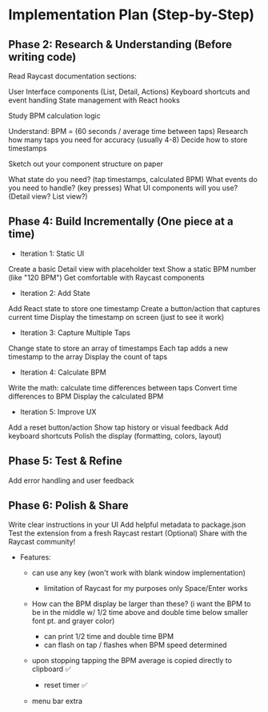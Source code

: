 # Implementation Plan (Step-by-Step)

## Phase 2: Research & Understanding (Before writing code)

Read Raycast documentation sections:

User Interface components (List, Detail, Actions)
Keyboard shortcuts and event handling
State management with React hooks

Study BPM calculation logic

Understand: BPM = (60 seconds / average time between taps)
Research how many taps you need for accuracy (usually 4-8)
Decide how to store timestamps

Sketch out your component structure on paper

What state do you need? (tap timestamps, calculated BPM)
What events do you need to handle? (key presses)
What UI components will you use? (Detail view? List view?)

## Phase 4: Build Incrementally (One piece at a time)

- Iteration 1: Static UI

Create a basic Detail view with placeholder text
Show a static BPM number (like "120 BPM")
Get comfortable with Raycast components

- Iteration 2: Add State

Add React state to store one timestamp
Create a button/action that captures current time
Display the timestamp on screen (just to see it work)

- Iteration 3: Capture Multiple Taps

Change state to store an array of timestamps
Each tap adds a new timestamp to the array
Display the count of taps

- Iteration 4: Calculate BPM

Write the math: calculate time differences between taps
Convert time differences to BPM
Display the calculated BPM

- Iteration 5: Improve UX

Add a reset button/action
Show tap history or visual feedback
Add keyboard shortcuts
Polish the display (formatting, colors, layout)

## Phase 5: Test & Refine

Add error handling and user feedback

## Phase 6: Polish & Share

Write clear instructions in your UI
Add helpful metadata to package.json
Test the extension from a fresh Raycast restart
(Optional) Share with the Raycast community!

- Features:
  - can use any key (won't work with blank window implementation)
    - limitation of Raycast for my purposes only Space/Enter works
  - How can the BPM display be larger than these?
    (i want the BPM to be in the middle w/ 1/2 time above and double time below
    smaller font pt. and grayer color)
    - can print 1/2 time and double time BPM
    - can flash on tap / flashes when BPM speed determined

  - upon stopping tapping the BPM average is copied directly to clipboard ✅
    - reset timer ✅

  - menu bar extra
